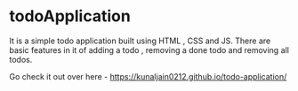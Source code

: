 # todoApplication
It is a simple todo application built using HTML , CSS and JS. There are basic features in it of adding a todo ,  removing a done todo and removing all todos.

Go check it out over here - https://kunaljain0212.github.io/todo-application/
